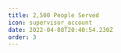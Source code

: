 ```yaml
---
title: 2,500 People Served
icon: supervisor_account
date: 2022-04-08T20:40:54.230Z
order: 3
---
```

